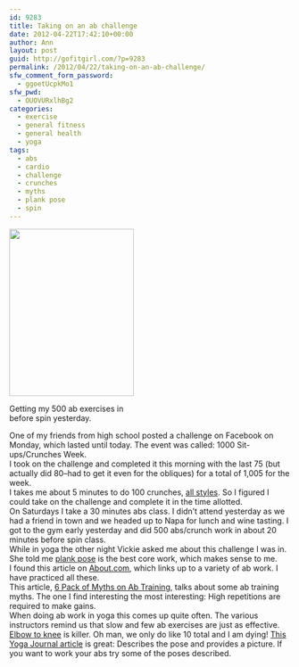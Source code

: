 ```yaml
---
id: 9283
title: Taking on an ab challenge
date: 2012-04-22T17:42:10+00:00
author: Ann
layout: post
guid: http://gofitgirl.com/?p=9283
permalink: /2012/04/22/taking-on-an-ab-challenge/
sfw_comment_form_password:
  - ggoetUcpkMo1
sfw_pwd:
  - OUOVURxlhBg2
categories:
  - exercise
  - general fitness
  - general health
  - yoga
tags:
  - abs
  - cardio
  - challenge
  - crunches
  - myths
  - plank pose
  - spin
---
```

<div id="attachment_9284" style="width: 233px" class="wp-caption alignleft">
  <a href="http://gofitgirl.com/?attachment_id=9284" rel="attachment wp-att-9284"><img class="size-medium wp-image-9284" title="ab work" src="http://gofitgirl.com/wp-content/uploads/2012/04/ab-work-223x300.jpg" alt="" width="223" height="300" /></a>
  
  <p class="wp-caption-text">
    Getting my 500 ab exercises in before spin yesterday.
  </p>
</div>

  
One of my friends from high school posted a challenge on Facebook on Monday, which lasted until today. The event was called: 1000 Sit-ups/Crunches Week.  
I took on the challenge and completed it this morning with the last 75 (but actually did 80&#8211;had to get it even for the obliques) for a total of 1,005 for the week.  
I takes me about 5 minutes to do 100 crunches, [all styles](http://www.google.com/search?tbm=isch&hl=en&source=hp&biw=1167&bih=618&q=crunches&gbv=2&oq=crunches&aq=f&aqi=g10&aql=&gs_nf=1&gs_l=img.3..0l10.2117.3075.0.3283.8.8.0.1.1.0.119.566.6j1.7.0.cHDRiGFWe2w). So I figured I could take on the challenge and complete it in the time allotted.  
On Saturdays I take a 30 minutes abs class. I didn&#8217;t attend yesterday as we had a friend in town and we headed up to Napa for lunch and wine tasting. I got to the gym early yesterday and did 500 abs/crunch work in about 20 minutes before spin class.  
While in yoga the other night Vickie asked me about this challenge I was in. She told me [plank pose](http://www.yogajournal.com/media/originals/HP_209_Plank_248.jpg) is the best core work, which makes sense to me.  
I found this article on [About.com](http://sportsmedicine.about.com/od/bestabexercises/a/all_abs.htm), which links up to a variety of ab work. I have practiced all these.  
This article, [6 Pack of Myths on Ab Training](http://www.exercisexpress.com/abtraining.htm), talks about some ab training myths. The one I find interesting the most interesting: High repetitions are required to make gains.  
When doing ab work in yoga this comes up quite often. The various instructors remind us that slow and few ab exercises are just as effective. [Elbow to knee](http://www.yogajournal.com/practice/2721?page=3) is killer. Oh man, we only do like 10 total and I am dying! [This Yoga Journal article](http://www.yogajournal.com/practice/2721/) is great: Describes the pose and provides a picture. If you want to work your abs try some of the poses described.